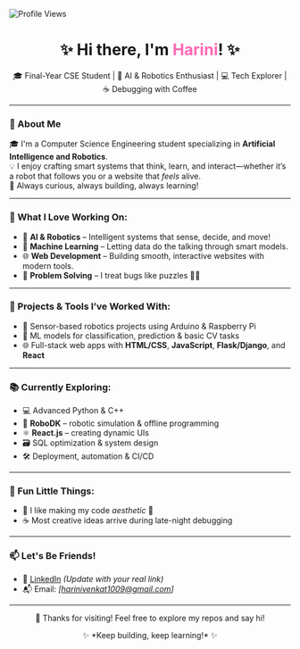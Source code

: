 ![Profile Views](https://komarev.com/ghpvc/?username=HariniVenkatapathy&label=Profile%20Views&color=ff69b4&style=flat)

<h1 align="center">✨ Hi there, I'm <span style="color:#ff69b4;">Harini</span>! ✨</h1>
<p align="center">
  🎓 Final-Year CSE Student  | 🤖 AI & Robotics Enthusiast | 💻 Tech Explorer | ☕ Debugging with Coffee
</p>

---

### 🌟 About Me

🎓 I'm a Computer Science Engineering student specializing in **Artificial Intelligence and Robotics**.  
💡 I enjoy crafting smart systems that think, learn, and interact—whether it’s a robot that follows you or a website that *feels* alive.  
🌱 Always curious, always building, always learning!

---

### 🚀 What I Love Working On:
- 🤖 **AI & Robotics** – Intelligent systems that sense, decide, and move!
- 🧠 **Machine Learning** – Letting data do the talking through smart models.
- 🌐 **Web Development** – Building smooth, interactive websites with modern tools.
- 🧩 **Problem Solving** – I treat bugs like puzzles 🧠✨

---

### 🔧 Projects & Tools I’ve Worked With:
- 🤖 Sensor-based robotics projects using Arduino & Raspberry Pi  
- 🧠 ML models for classification, prediction & basic CV tasks  
- 🌐 Full-stack web apps with **HTML/CSS**, **JavaScript**, **Flask/Django**, and **React**

---

### 📚 Currently Exploring:
- 💻 Advanced Python & C++  
- 🧰 **RoboDK** – robotic simulation & offline programming  
- ⚛️ **React.js** – creating dynamic UIs  
- 🗃️ SQL optimization & system design  
- 🛠️ Deployment, automation & CI/CD

---

### 🎀 Fun Little Things:
- 🌸 I like making my code *aesthetic* 🌈
- ☕ Most creative ideas arrive during late-night debugging

---

### 📫 Let's Be Friends!
- 💼 [LinkedIn](https://www.linkedin.com/in/harini-venkat-045337299/) *(Update with your real link)*  
- 📬 Email: *[harinivenkat1009@gmail.com]*  

---

<p align="center">💖 Thanks for visiting! Feel free to explore my repos and say hi!</p>
<p align="center">✨ *Keep building, keep learning!* ✨</p>

